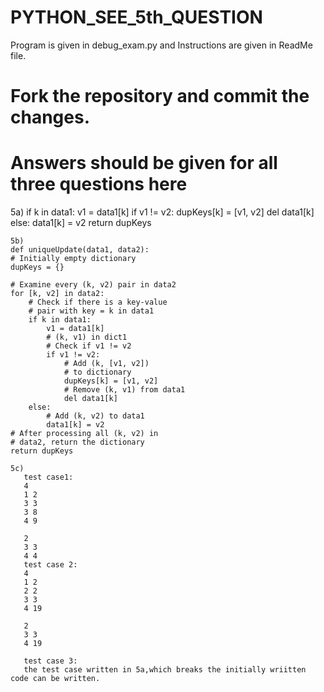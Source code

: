 # PYTHON_SEE_5th_QUESTION
Program is given in debug_exam.py and Instructions are given in ReadMe file.
# Fork the repository and commit the changes.
# Answers should be given for all three questions here

5a)
if k in data1:
            v1 = data1[k]
        if v1 != v2:
            dupKeys[k] = [v1, v2]
            del data1[k]
        else:
            data1[k] = v2
    return dupKeys
    
    5b)
    def uniqueUpdate(data1, data2):
    # Initially empty dictionary
    dupKeys = {}

    # Examine every (k, v2) pair in data2
    for [k, v2] in data2:
        # Check if there is a key-value
        # pair with key = k in data1
        if k in data1:
            v1 = data1[k]
            # (k, v1) in dict1
            # Check if v1 != v2
            if v1 != v2:
                # Add (k, [v1, v2])
                # to dictionary                
                dupKeys[k] = [v1, v2]
                # Remove (k, v1) from data1
                del data1[k]
        else:
            # Add (k, v2) to data1
            data1[k] = v2
    # After processing all (k, v2) in
    # data2, return the dictionary
    return dupKeys
    
    5c)
       test case1:
       4
       1 2
       3 3 
       3 8
       4 9
       
       2
       3 3 
       4 4
       test case 2:
       4
       1 2 
       2 2 
       3 3
       4 19
       
       2 
       3 3
       4 19
       
       test case 3:
       the test case written in 5a,which breaks the initially wriitten code can be written.
